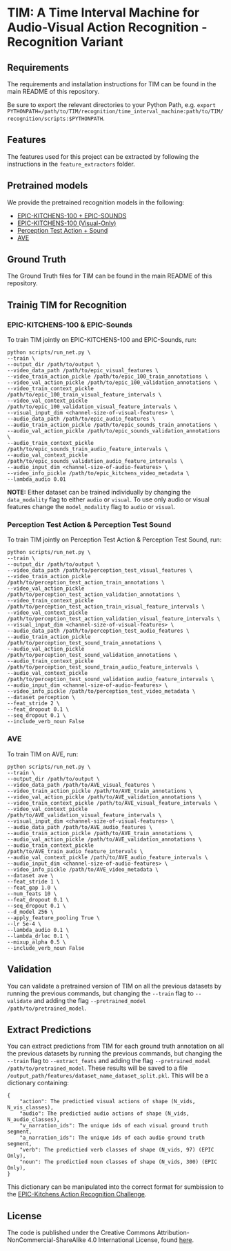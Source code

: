 # TIM: A Time Interval Machine for Audio-Visual Action Recognition - Recognition Variant

## Requirements

The requirements and installation instructions for TIM can be found in the main README of this repository.

Be sure to export the relevant directories to your Python Path, e.g. `export PYTHONPATH=/path/to/TIM/recognition/time_interval_machine:path/to/TIM/recognition/scripts:$PYTHONPATH`.

## Features

The features used for this project can be extracted by following the instructions in the `feature_extractors` folder.

## Pretrained models

We provide the pretrained recognition models in the following:

- [EPIC-KITCHENS-100 + EPIC-SOUNDS](https://www.dropbox.com/scl/fi/taqoclgnhjyeoapnb61pq/epic_100_epic_sounds.pth.tar?rlkey=wbfcnlbpdzf3lt35w6ugtc44w&dl=0)
- [EPIC-KITCHENS-100 (Visual-Only)](https://www.dropbox.com/scl/fi/udqes9jcyl1at05xljdgn/epic_visual_only.pth.tar?rlkey=56pe4jjnlyjxg1o2tris4npyi&st=ih7fyqvp&dl=0)
- [Perception Test Action + Sound](https://www.dropbox.com/scl/fi/xzt8rbl19cumgl0v3gl2d/percetion_test_action_sound.pth.tar?rlkey=qsd7vbpddnftpk4mjq4j8dpnm&dl=0)
- [AVE](https://www.dropbox.com/scl/fi/gzbbkscgfbim6qmx1wi13/ave.tar?rlkey=0l1os6atvvvrq2yhje3jbnkdu&dl=0)

## Ground Truth

The Ground Truth files for TIM can be found in the main README of this repository.

## Trainig TIM for Recognition

### EPIC-KITCHENS-100 & EPIC-Sounds

To train TIM jointly on EPIC-KITCHENS-100 and EPIC-Sounds, run:

```[bash]
python scripts/run_net.py \
--train \
--output_dir /path/to/output \
--video_data_path /path/to/epic_visual_features \
--video_train_action_pickle /path/to/epic_100_train_annotations \
--video_val_action_pickle /path/to/epic_100_validation_annotations \
--video_train_context_pickle /path/to/epic_100_train_visual_feature_intervals \
--video_val_context_pickle /path/to/epic_100_validation_visual_feature_intervals \
--visual_input_dim <channel-size-of-visual-features> \
--audio_data_path /path/to/epic_audio_features \
--audio_train_action_pickle /path/to/epic_sounds_train_annotations \
--audio_val_action_pickle /path/to/epic_sounds_validation_annotations \
--audio_train_context_pickle /path/to/epic_sounds_train_audio_feature_intervals \
--audio_val_context_pickle /path/to/epic_sounds_validation_audio_feature_intervals \
--audio_input_dim <channel-size-of-audio-features> \
--video_info_pickle /path/to/epic_kitchens_video_metadata \
--lambda_audio 0.01
```

**NOTE:** Either dataset can be trained individually by changing the `data_modality` flag to either `audio` or `visual`. To use only audio or visual features change the `model_modality` flag to `audio` or `visual`.

### Perception Test Action & Perception Test Sound

To train TIM jointly on Perception Test Action & Perception Test Sound, run:

```[bash]
python scripts/run_net.py \
--train \
--output_dir /path/to/output \
--video_data_path /path/to/perception_test_visual_features \
--video_train_action_pickle /path/to/perception_test_action_train_annotations \
--video_val_action_pickle /path/to/perception_test_action_validation_annotations \
--video_train_context_pickle /path/to/perception_test_action_train_visual_feature_intervals \
--video_val_context_pickle /path/to/perception_test_action_validation_visual_feature_intervals \
--visual_input_dim <channel-size-of-visual-features> \
--audio_data_path /path/to/perception_test_audio_features \
--audio_train_action_pickle /path/to/perception_test_sound_train_annotations \
--audio_val_action_pickle /path/to/perception_test_sound_validation_annotations \
--audio_train_context_pickle /path/to/perception_test_sound_train_audio_feature_intervals \
--audio_val_context_pickle /path/to/perception_test_sound_validation_audio_feature_intervals \
--audio_input_dim <channel-size-of-audio-features> \
--video_info_pickle /path/to/perception_test_video_metadata \
--dataset perception \
--feat_stride 2 \
--feat_dropout 0.1 \
--seq_dropout 0.1 \
--include_verb_noun False
```

### AVE

To train TIM on AVE, run:

```[bash]
python scripts/run_net.py \
--train \
--output_dir /path/to/output \
--video_data_path /path/to/AVE_visual_features \
--video_train_action_pickle /path/to/AVE_train_annotations \
--video_val_action_pickle /path/to/AVE_validation_annotations \
--video_train_context_pickle /path/to/AVE_visual_feature_intervals \
--video_val_context_pickle /path/to/AVE_validation_visual_feature_intervals \
--visual_input_dim <channel-size-of-visual-features> \
--audio_data_path /path/to/AVE_audio_features \
--audio_train_action_pickle /path/to/AVE_train_annotations \
--audio_val_action_pickle /path/to/AVE_validation_annotations \
--audio_train_context_pickle /path/to/AVE_train_audio_feature_intervals \
--audio_val_context_pickle /path/to/AVE_audio_feature_intervals \
--audio_input_dim <channel-size-of-audio-features> \
--video_info_pickle /path/to/AVE_video_metadata \
--dataset ave \
--feat_stride 1 \
--feat_gap 1.0 \
--num_feats 10 \
--feat_dropout 0.1 \
--seq_dropout 0.1 \
--d_model 256 \
--apply_feature_pooling True \
--lr 5e-4 \
--lambda_audio 0.1 \
--lambda_drloc 0.1 \
--mixup_alpha 0.5 \
--include_verb_noun False
```

## Validation

You can validate a pretrained version of TIM on all the previous datasets by running the previous commands, but changing the `--train` flag to `--validate` and adding the flag `--pretrained_model /path/to/pretrained_model`.

## Extract Predictions

You can extract predictions from TIM for each ground truth annotation on all the previous datasets by running the previous commands, but changing the `--train` flag to `--extract_feats` and adding the flag `--pretrained_model /path/to/pretrained_model`. These results will be saved to a file `/output_path/features/dataset_name_dataset_split.pkl`. This will be a dictionary containing:

```[python]
{
    "action": The predictied visual actions of shape (N_vids, N_vis_classes),
    "audio": The predictied audio actions of shape (N_vids, N_audio_classes),
    "v_narration_ids": The unique ids of each visual ground truth segment,
    "a_narration_ids": The unique ids of each audio ground truth segment,
    "verb": The predictied verb classes of shape (N_vids, 97) (EPIC Only),
    "noun": The predictied noun classes of shape (N_vids, 300) (EPIC Only),
}
```

This dictionary can be manipulated into the correct format for sumbission to the [EPIC-Kitchens Action Recognition Challenge](https://github.com/epic-kitchens/C1-Action-Recognition).

## License

The code is published under the Creative Commons Attribution-NonCommercial-ShareAlike 4.0 International License, found [here](https://creativecommons.org/licenses/by-nc-sa/4.0/).

